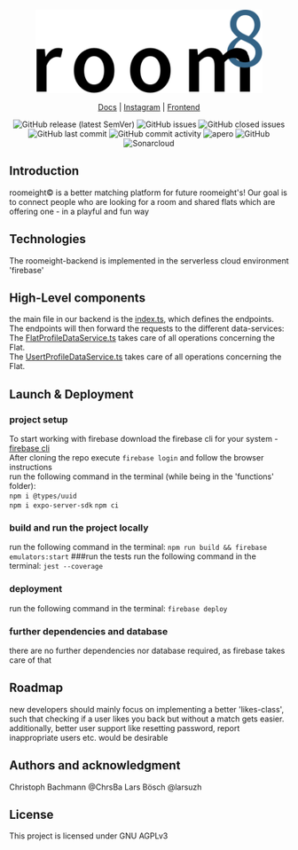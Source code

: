 <p align="center">
  <a href="https://github.com/sopra-fs22-group-21" target="_blank">
    <img alt="roomeight-logo" height="150" src="https://raw.githubusercontent.com/sopra-fs22-group-21/roomeight/b3de2881db6579ee9322e9e8bc70634c94ad7414/room8.svg"/>
  </a>
</p>
<p align="center">
    <a href="https://github.com/sopra-fs22-group-21/roomeight">Docs</a> <a>| </a><a href="https://www.instagram.com/roomeight.ch/">Instagram</a><a> | </a><a href="https://github.com/sopra-fs22-group-21/roomeight-frontend">Frontend</a>
</p>
<p align="center">
    <img alt="GitHub release (latest SemVer)" src="https://img.shields.io/github/v/release/sopra-fs22-group-21/roomeight-backend">
    <img alt="GitHub issues" src="https://img.shields.io/github/issues-raw/sopra-fs22-group-21/roomeight-backend">
    <img alt="GitHub closed issues" src="https://img.shields.io/github/issues-closed-raw/sopra-fs22-group-21/roomeight-backend?color=">
    <img alt="GitHub last commit" src="https://img.shields.io/github/last-commit/sopra-fs22-group-21/roomeight-backend">
    <img alt="GitHub commit activity" src="https://img.shields.io/github/commit-activity/m/sopra-fs22-group-21/roomeight-backend">
    <img alt="apero" src="https://img.shields.io/badge/%F0%9F%98%89-ap%C3%A9ro-brightgreen">
    <img alt="GitHub" src="https://img.shields.io/github/license/sopra-fs22-group-21/roomeight-frontend">
    <img alt="Sonarcloud" src="https://sonarcloud.io/api/project_badges/measure?project=sopra-fs22-group-21_roomeight-backend&metric=alert_status">

</p>

## Introduction
roomeight© is a better matching platform for future roomeight's!
Our goal is to connect people who are looking for a room and shared flats which are offering one - 
in a playful and fun way

## Technologies
The roomeight-backend is implemented in the serverless cloud environment 'firebase'

## High-Level components
the main file in our backend is the [index.ts](functions/src/index.ts), which defines the endpoints.  
The endpoints will then forward the requests to the different data-services:  
The [FlatProfileDataService.ts](/functions/src/main/data-services/FlatProfileDataService.ts) takes care of all operations concerning the Flat.  
The [UsertProfileDataService.ts](/functions/src/main/data-services/UserProfileDataService.ts) takes care of all operations concerning the Flat.  

## Launch & Deployment
### project setup
To start working with firebase download the firebase cli for your system - [firebase cli](https://firebase.google.com/docs/cli/)  
After cloning the repo execute `firebase login` and follow the browser instructions  
run the following command in the terminal (while being in the 'functions' folder):  
`npm i @types/uuid`   
`npm i expo-server-sdk`
`npm ci`
### build and run the project locally
run the following command in the terminal: `npm run build && firebase emulators:start`
###run the tests
run the following command in the terminal: `jest --coverage`
### deployment
run the following command in the terminal: `firebase deploy`
### further dependencies and database
there are no further dependencies nor database required, as firebase takes care of that

## Roadmap
new developers should mainly focus on implementing a better 'likes-class', such that checking if a user likes you back but without a match gets easier.  
additionally, better user support like resetting password, report inappropriate users etc. would be desirable

## Authors and acknowledgment
Christoph Bachmann @ChrsBa
Lars Bösch @larsuzh

## License
This project is licensed under GNU AGPLv3
